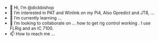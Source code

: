 - 👋 Hi, I’m @dickbishop
- 👀 I’m interested in  PAT and Winlink on my Pi4, Also Gpredict and JT8, ...
- 🌱 I’m currently learning ...
- 💞️ I’m looking to collaborate on ... how to get rig control working . I use FLRig and an IC 7100. 
- 📫 How to reach me ...

<!---
dickbishop/dickbishop is a ✨ special ✨ repository because its `README.md` (this file) appears on your GitHub profile.
You can click the Preview link to take a look at your changes.
--->

